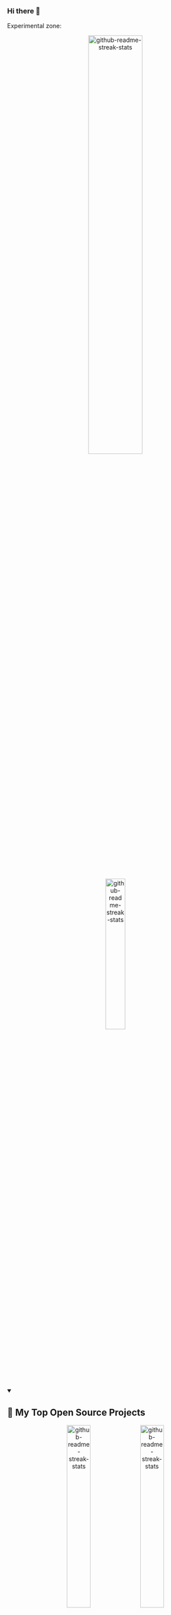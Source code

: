 ### Hi there 👋

Experimental zone:


<p align="center">
  <a href="https://github.com/DenverCoder1/github-readme-streak-stats"><img width="50%" src="https://github-readme-stats.vercel.app/api?username=immprada&show_icons=true&theme=apprentice&border_radius=10&include_all_commits=true&count_private=true&hide_title=true" alt="github-readme-streak-stats"></a>
</p>

<p align="center">
  <a href="https://github.com/DenverCoder1/github-readme-streak-stats"><img width="30%" src="https://github-readme-stats.vercel.app/api/top-langs/?username=immprada&show_icons=true&theme=apprentice&border_radius=10&include_all_commits=true&count_private=true" alt="github-readme-streak-stats"></a>
</p>

<details open> 
  <summary><h2>📘 My Top Open Source Projects</h2></summary>

  
  
  <p align="center">
    <a href="https://github.com/DenverCoder1/github-readme-streak-stats"><img width="33%" src="https://github-readme-stats.vercel.app/api/pin/?username=pradaing&repo=structuraid-core&show_icons=true&theme=apprentice&border_radius=10&include_all_commits=true&count_private=true" alt="github-readme-streak-stats"></a>
    <a href="https://github.com/DenverCoder1/github-readme-streak-stats"><img width="33%" src="https://github-readme-stats.vercel.app/api/pin/?username=pradaing&repo=structuraid-core&show_icons=true&theme=apprentice&border_radius=10&include_all_commits=true&count_private=true" alt="github-readme-streak-stats"></a>
    <a href="https://github.com/DenverCoder1/github-readme-streak-stats"><img width="33%" src="https://github-readme-stats.vercel.app/api/pin/?username=pradaing&repo=structuraid-core&show_icons=true&theme=apprentice&border_radius=10&include_all_commits=true&count_private=true" alt="github-readme-streak-stats"></a>
  </p>

  <a href="https://github.com/DenverCoder1?tab=repositories&sort=stargazers"><img alt="All Repositories" title="All Repositories" src="https://custom-icon-badges.demolab.com/badge/-Click%20Here%20For%20All%20My%20Repos-1F222E?style=for-the-badge&logoColor=white&logo=repo"/></a>
</details>






#### 👷 Check out what I'm currently working on

- [ImMPrada/re-former](https://github.com/ImMPrada/re-former) -  (2 days ago)
- [ImMPrada/todo_llist_ror](https://github.com/ImMPrada/todo_llist_ror) -  (2 days ago)
- [andreslopezlu/01_huddle_broders](https://github.com/andreslopezlu/01_huddle_broders) - This is a first repository for the portfolio. HTML, CSS and collaborative skills are trained. (2 weeks ago)
- [PradaIng/structuraid-core](https://github.com/PradaIng/structuraid-core) -  (2 weeks ago)
- [PradaIng/structuraid-desktop](https://github.com/PradaIng/structuraid-desktop) -  (1 month ago)
- [ImMPrada/top_ror_mini_reddit](https://github.com/ImMPrada/top_ror_mini_reddit) -  (2 months ago)
- [ImMPrada/top_ror_activerecord_warming_up](https://github.com/ImMPrada/top_ror_activerecord_warming_up) -  (2 months ago)
- [ImMPrada/top_ror_basic_deploy](https://github.com/ImMPrada/top_ror_basic_deploy) -  (2 months ago)
- [mapra99/audiophile-api](https://github.com/mapra99/audiophile-api) -  (2 months ago)
- [ImMPrada/top_ruby_chess](https://github.com/ImMPrada/top_ruby_chess) -  (3 months ago)

#### 🌱 My latest projects

- [ImMPrada/todo_llist_ror](https://github.com/ImMPrada/todo_llist_ror) - 
- [ImMPrada/re-former](https://github.com/ImMPrada/re-former) - 
- [ImMPrada/top_ror_mini_reddit](https://github.com/ImMPrada/top_ror_mini_reddit) - 
- [ImMPrada/top_ror_activerecord_warming_up](https://github.com/ImMPrada/top_ror_activerecord_warming_up) - 
- [ImMPrada/top_ror_basic_deploy](https://github.com/ImMPrada/top_ror_basic_deploy) - 
- [ImMPrada/ping_pong_teams](https://github.com/ImMPrada/ping_pong_teams) - 
- [ImMPrada/frontendmentor_rock_paper_scissors](https://github.com/ImMPrada/frontendmentor_rock_paper_scissors) - 
- [ImMPrada/top_ruby_chess](https://github.com/ImMPrada/top_ruby_chess) - 
- [ImMPrada/top_knights_travails](https://github.com/ImMPrada/top_knights_travails) - 
- [ImMPrada/top_binary_search_trees](https://github.com/ImMPrada/top_binary_search_trees) - 

#### 🔨 My recent Pull Requests

- [Deployment [WIP]](https://github.com/ImMPrada/re-former/pull/5) on [ImMPrada/re-former](https://github.com/ImMPrada/re-former) (6 days ago)
- [For with formwith](https://github.com/ImMPrada/re-former/pull/4) on [ImMPrada/re-former](https://github.com/ImMPrada/re-former) (1 week ago)
- [Add list](https://github.com/ImMPrada/todo_llist_ror/pull/1) on [ImMPrada/todo_llist_ror](https://github.com/ImMPrada/todo_llist_ror) (1 week ago)
- [Refactor/vector and relative location](https://github.com/PradaIng/structuraid-core/pull/32) on [PradaIng/structuraid-core](https://github.com/PradaIng/structuraid-core) (2 weeks ago)
- [Feat/analysis combined footing](https://github.com/PradaIng/structuraid-core/pull/31) on [PradaIng/structuraid-core](https://github.com/PradaIng/structuraid-core) (3 weeks ago)
- [Feat/array multiplication [WIP]](https://github.com/PradaIng/structuraid-core/pull/30) on [PradaIng/structuraid-core](https://github.com/PradaIng/structuraid-core) (3 weeks ago)
- [Analysis combined footing [WIP]](https://github.com/PradaIng/structuraid-core/pull/28) on [PradaIng/structuraid-core](https://github.com/PradaIng/structuraid-core) (3 weeks ago)
- [Tablet propuesta](https://github.com/andreslopezlu/01_huddle_broders/pull/15) on [andreslopezlu/01_huddle_broders](https://github.com/andreslopezlu/01_huddle_broders) (3 weeks ago)
- [Responsive [rebuild]](https://github.com/andreslopezlu/01_huddle_broders/pull/13) on [andreslopezlu/01_huddle_broders](https://github.com/andreslopezlu/01_huddle_broders) (4 weeks ago)

#### 📓 Gists I wrote



#### 💬 Feedback

Say Hello, I don't bite!

#### 📫 How to reach me

- Twitter: https://twitter.com/...
- Fediverse: https://mastodon.social/@...
- Blog: https://...

Want your own self-generating profile page? Check out [readme-scribe](https://github.com/muesli/readme-scribe)!
